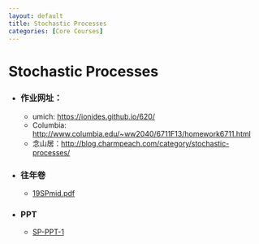 ```yaml
---
layout: default
title: Stochastic Processes
categories: [Core Courses]
---
```


# Stochastic Processes

- ### **作业网址：**
    - umich: <https://ionides.github.io/620/>
    - Columbia: http://www.columbia.edu/~ww2040/6711F13/homework6711.html
    - 念山居：http://blog.charmpeach.com/category/stochastic-processes/
- ### **往年卷**
    - <a href="https://raw.githubusercontent.com/byn1002/byn1002.github.io/master/assets/files/Stochastic_Processes/19SPmid.pdf" target="_blank">19SPmid.pdf</a>
- ### **PPT**
    - <a href="https://raw.githubusercontent.com/byn1002/byn1002.github.io/master/assets/files/Stochastic_Processes/SP-PPT-1.pdf" target="_blank">SP-PPT-1</a>
